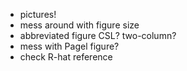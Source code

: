 * pictures!
* mess around with figure size
* abbreviated figure CSL? two-column?
* mess with Pagel figure?
* check R-hat reference
